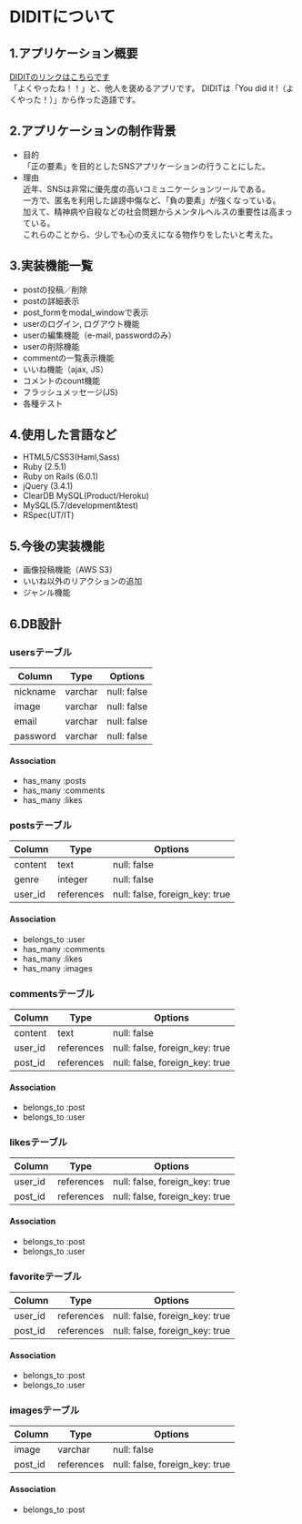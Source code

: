 # DIDITについて
## 1.アプリケーション概要
[DIDITのリンクはこちらです](https://dididididit.herokuapp.com/)  
「よくやったね！！」と、他人を褒めるアプリです。
DIDITは「You did it !（よくやった！）」から作った造語です。  
  
## 2.アプリケーションの制作背景
- 目的  
「正の要素」を目的としたSNSアプリケーションの行うことにした。  
- 理由  
近年、SNSは非常に優先度の高いコミュニケーションツールである。  
一方で、匿名を利用した誹謗中傷など、「負の要素」が強くなっている。  
加えて、精神病や自殺などの社会問題からメンタルヘルスの重要性は高まっている。  
これらのことから、少しでも心の支えになる物作りをしたいと考えた。  
  
## 3.実装機能一覧  
- postの投稿／削除  
- postの詳細表示  
- post_formをmodal_windowで表示
- userのログイン, ログアウト機能  
- userの編集機能（e-mail, passwordのみ）  
- userの削除機能  
- commentの一覧表示機能  
- いいね機能（ajax, JS）
- コメントのcount機能
- フラッシュメッセージ(JS)
- 各種テスト
  
## 4.使用した言語など  
- HTML5/CSS3(Haml,Sass)  
- Ruby (2.5.1)  
- Ruby on Rails (6.0.1)  
- jQuery (3.4.1)  
- ClearDB MySQL(Product/Heroku)
- MySQL(5.7/development&test)
- RSpec(UT/IT)

## 5.今後の実装機能
- 画像投稿機能（AWS S3）
- いいね以外のリアクションの追加
- ジャンル機能

## 6.DB設計  

### usersテーブル
|Column|Type|Options|
|------|----|-------|
|nickname|varchar|null: false|
|image|varchar|null: false|
|email|varchar|null: false|
|password|varchar|null: false|

#### Association
- has_many :posts
- has_many :comments
- has_many :likes


### postsテーブル
|Column|Type|Options|
|------|----|-------|
|content|text|null: false|
|genre|integer|null: false|
|user_id|references|null: false, foreign_key: true|

#### Association
- belongs_to :user
- has_many :comments
- has_many :likes
- has_many :images


### commentsテーブル
|Column|Type|Options|
|------|----|-------|
|content|text|null: false|
|user_id|references|null: false, foreign_key: true|
|post_id|references|null: false, foreign_key: true|

#### Association
- belongs_to :post
- belongs_to :user

### likesテーブル
|Column|Type|Options|
|------|----|-------|
|user_id|references|null: false, foreign_key: true|
|post_id|references|null: false, foreign_key: true|

#### Association
- belongs_to :post
- belongs_to :user

### favoriteテーブル
|Column|Type|Options|
|------|----|-------|
|user_id|references|null: false, foreign_key: true|
|post_id|references|null: false, foreign_key: true|

#### Association
- belongs_to :post
- belongs_to :user

### imagesテーブル
|Column|Type|Options|
|------|----|-------|
|image|varchar|null: false|
|post_id|references|null: false, foreign_key: true|

#### Association
- belongs_to :post
